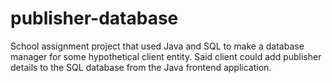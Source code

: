# publisher-database
School assignment project that used Java and SQL to make a database manager for some hypothetical client entity. Said client could add publisher details to the SQL database from the Java frontend application.

